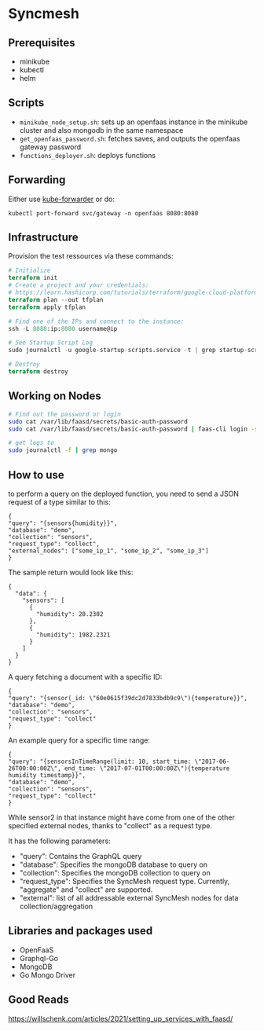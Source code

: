 # Syncmesh

## Prerequisites

- minikube
- kubectl
- helm

## Scripts

- `minikube_node_setup.sh`: sets up an openfaas instance in the minikube cluster and also mongodb in the same namespace
- `get_openfaas_password.sh`: fetches saves, and outputs the openfaas gateway password
- `functions_deployer.sh`: deploys functions

## Forwarding

Either use [kube-forwarder](https://www.electronjs.org/apps/kube-forwarder) or do:

`kubectl port-forward svc/gateway -n openfaas 8080:8080`

## Infrastructure

Provision the test ressources via these commands:

```terraform
# Initialize
terraform init
# Create a project and your credentials:
# https://learn.hashicorp.com/tutorials/terraform/google-cloud-platform-build#set-up-gcp
terraform plan --out tfplan
terraform apply tfplan

# Find one of the IPs and connect to the instance:
ssh -L 8080:ip:8080 username@ip

# See Startup Script Log
sudo journalctl -u google-startup-scripts.service -t | grep startup-script

# Destroy
terraform destroy
```

## Working on Nodes

```bash
# Find out the password or login
sudo cat /var/lib/faasd/secrets/basic-auth-password
sudo cat /var/lib/faasd/secrets/basic-auth-password | faas-cli login -s

# get logs to
sudo journalctl -f | grep mongo


```

## How to use

to perform a query on the deployed function, you need to send a JSON request of a type similar to this:

```
{
"query": "{sensors{humidity}}",
"database": "demo",
"collection": "sensors",
"request_type": "collect",
"external_nodes": ["some_ip_1", "some_ip_2", "some_ip_3"]
}
```

The sample return would look like this:

```
{
  "data": {
    "sensors": [
      {
        "humidity": 20.2302
      },
      {
        "humidity": 1982.2321
      }
    ]
  }
}

```

A query fetching a document with a specific ID:

```
{
"query": "{sensor(_id: \"60e0615f39dc2d7833bdb9c9\"){temperature}}",
"database": "demo",
"collection": "sensors",
"request_type": "collect"
}
```

An example query for a specific time range:

```
{
"query": "{sensorsInTimeRange(limit: 10, start_time: \"2017-06-26T00:00:00Z\", end_time: \"2017-07-01T00:00:00Z\"){temperature humidity timestamp}}",
"database": "demo",
"collection": "sensors",
"request_type": "collect"
}
```

While sensor2 in that instance might have come from one of the other specified external nodes, thanks to "collect" as a request type.

It has the following parameters:

- "query": Contains the GraphQL query
- "database": Specifies the mongoDB database to query on
- "collection": Specifies the mongoDB collection to query on
- "request_type": Specifies the SyncMesh request type. Currently, "aggregate" and "collect" are supported.
- "external": list of all addressable external SyncMesh nodes for data collection/aggregation

## Libraries and packages used

- OpenFaaS
- Graphql-Go
- MongoDB
- Go Mongo Driver

## Good Reads

https://willschenk.com/articles/2021/setting_up_services_with_faasd/
